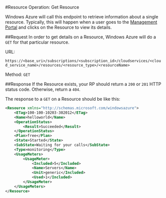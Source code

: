 #Resource Operation: Get Resource

Windows Azure will call this endpoint to retrieve information about a single resource. Typically, this will happen when a user goes to the [Management Portal](https://manage.windowsazure.com) and clicks on the Resource to view its details.

##Request
In order to get details on a Resource, Windows Azure will do a `GET` for that particular resource.

URL:

`https://<base_uri>/subscriptions/<subscription_id>/cloudservices/<cloud_service_name>/resources/<resource_type>/<resourceName>`

Method: `GET`

##Response
If the Resource exists, your RP should return a `200` or `201` HTTP status code. Otherwise, return a `404`.

The response to a `GET` on a Resource should be like this:

```xml
<Resource xmlns="http://schemas.microsoft.com/windowsazure">
	<ETag>100-100-10203-302012</ETag>
	<Name>helloworld</Name>
	<OperationStatus>
		<Result>Succeeded</Result>
	</OperationStatus>
	<Plan>free</Plan>
	<State>Started</State>
	<SubState>Waiting for your calls</SubState>
	<Type>monitoring</Type>
	<UsageMeters>
		<UsageMeter>
			<Included>5</Included>
			<Name>Servers</Name>
			<Unit>generic</Included>
			<Used>1</Included>
		</UsageMeter>	
	</UsageMeters>
</Resource>
```
